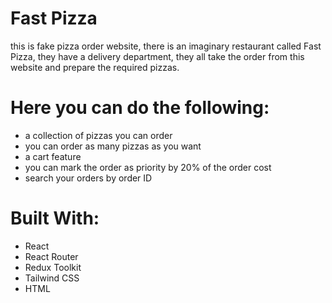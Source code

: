# Fast Pizza
this is fake pizza order website, there is an imaginary restaurant called Fast Pizza, they have a delivery department, they all take the order from this website
and prepare the required pizzas.

# Here you can do the following:
- a collection of pizzas you can order
- you can order as many pizzas as you want
- a cart feature
- you can mark the order as priority by 20% of the order cost
- search your orders by order ID

# Built With:
- React
- React Router
- Redux Toolkit
- Tailwind CSS
- HTML

